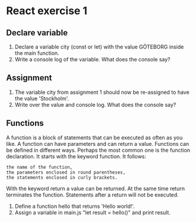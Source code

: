 # React exercise 1
## Declare variable
1. Declare a variable city (const or let) with the value GÖTEBORG inside the main function.
2. Write a console log of the variable. What does the console say? 

## Assignment
1. The variable city from assignment 1 should now be re-assigned to have the value 'Stockholm'. 
2. Write over the value and console log. What does the console say?
   
## Functions
A function is a block of statements that can be executed as often as you like. A function can have parameters and can return a value. Functions can be defined in different ways. Perhaps the most common one is the function declaration. It starts with the keyword function. It follows:

    the name of the function,
    the parameters enclosed in round parentheses,
    the statements enclosed in curly brackets.

With the keyword return a value can be returned. At the same time return terminates the function. Statements after a return will not be executed.

1. Define a function hello that returns 'Hello world!'.
2. Assign a variable in main.js "let result = hello()" and print result.
